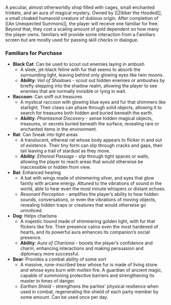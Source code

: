 A peculiar, almost otherworldly shop filled with cages, small enchanted trinkets, and an aura of magical mystery. Owned by [[Zibber the Hooded]], a small cloaked humanoid creature of dubious origin. After completion of [[An Unexpected Summons]], the player will receive one familiar for free. Beyond that, they cost a scaling amount of gold dependent on how many the player owns. familiars will provide some interaction from a Familiars screen but are mostly used for passing skill checks in dialogue.

### Familiars for Purchase
- **Black Cat**: Can be used to scout out enemies laying in ambush
	- A sleek, jet-black feline with fur that seems to absorb the surrounding light, leaving behind only glowing eyes like twin moons.
	- **Ability**: _Veil of Shadows_ - scout out hidden enemies or ambushes by briefly stepping into the shadow realm, allowing the player to see enemies that are normally invisible or lying in wait.
- **Raccoon**: Can sniff out treasures
	- A mystical raccoon with glowing blue eyes and fur that shimmers like starlight. Their claws can phase through solid objects, allowing it to search for treasures both hidden and buried beneath the earth.
	- **Ability**: _Phantasmal Discovery_ - sense hidden magical objects, treasures, or secrets buried beneath the surface, revealing rare or enchanted items in the environment.
- **Rat**: Can Sneak into tight areas
	- A translucent, ethereal rat whose body appears to flicker in and out of existence. Their tiny form can slip through cracks and gaps, their tail leaving a trail of stardust as they move.
	- **Ability**: _Ethereal Passage_ - slip through tight spaces or walls, allowing the player to reach areas that would otherwise be inaccessible or hidden from view.
- **Bat**: Enhanced hearing
	- A bat with wings made of shimmering silver, and eyes that glow faintly with arcane energy. Attuned to the vibrations of sound in the world, able to hear even the most minute whispers or distant echoes.
	- _Resonant Perception_ - amplifies the player’s ability to hear hidden sounds, conversations, or even the vibrations of moving objects, revealing hidden traps or creatures that would otherwise go unnoticed.
- **Dog**: Helps charisma
	- A majestic hound made of shimmering golden light, with fur that flickers like fire. Their presence calms even the most hardened of hearts, and its powerful aura enhances its companion’s social presence.
	- **Ability**: _Aura of Charisma_ - boosts the player’s confidence and charm, enhancing interactions and making persuasion and diplomacy more successful.
- **Bear**: Provides a combat ability of some sort
	- A massive, rune-inscribed bear whose fur is made of living stone and whose eyes burn with molten fire. A guardian of ancient magic, capable of summoning protective barriers and strengthening its master in times of danger.
	- _Earthen Shield_ - strengthens the parties' physical resilience when used in combat, regenerating the shield of each party member by some amount. Can be used once per day.
